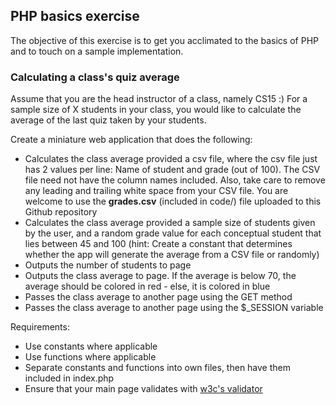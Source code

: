 ## PHP basics exercise

The objective of this exercise is to get you acclimated to the basics of PHP and to touch on a sample implementation. 

### Calculating a class's quiz average

Assume that you are the head instructor of a class, namely CS15 :) For a sample size of X students in your class, you would like to calculate the average of the last quiz taken by your students. 

Create a miniature web application that does the following:
- Calculates the class average provided a csv file, where the csv file just has 2 values per line: Name of student and grade (out of 100). The CSV file need not have the column names included. Also, take care to remove any leading and trailing white space from your CSV file. You are welcome to use the **grades.csv** (included in code/) file uploaded to this Github repository
- Calculates the class average provided a sample size of students given by the user, and a random grade value for each conceptual student that lies between 45 and 100
(hint: Create a constant that determines whether the app will generate the average from a CSV file or randomly)
- Outputs the number of students to page
- Outputs the class average to page. If the average is below 70, the average should be colored in red - else, it is colored in blue
- Passes the class average to another page using the GET method
- Passes the class average to another page using the $_SESSION variable

Requirements:
- Use constants where applicable
- Use functions where applicable
- Separate constants and functions into own files, then have them included in index.php
- Ensure that your main page validates with [w3c's validator](http://validator.w3.org/)


